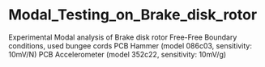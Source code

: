 # Modal_Testing_on_Brake_disk_rotor
Experimental Modal analysis of Brake disk rotor
Free-Free Boundary conditions, used bungee cords
PCB Hammer (model 086c03, sensitivity: 10mV/N)
PCB Accelerometer (model 352c22, sensitivity: 10mV/g)
